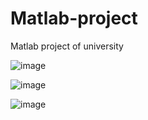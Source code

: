 # Matlab-project
Matlab project of university 

![image](https://github.com/user-attachments/assets/26357ec5-d872-4bee-8911-a9a242bb210f)

![image](https://github.com/user-attachments/assets/c082171a-0bdb-4e1a-915b-d1c7d3c876e5)

![image](https://github.com/user-attachments/assets/eceae6ab-a79c-4c40-be9a-260215cc3e6e)
